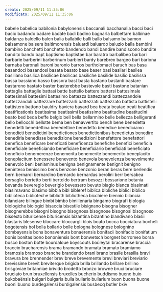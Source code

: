 ```yaml
---
creato: 2025/09/11 11:35:06
modificato: 2025/09/11 11:35:06
---
```

babele
babelica
babilonia
babylonensis
baccanali
bacchanalia
bacci
baci
bacio
badando
badare
badate
badi
badino
bagnarla
balbettare
balbinae
baldanza
baldello
balen
balia
ballabile
balli
ballo
balsamo
balsamon
balsamone
balsera
baltimorensis
baluardi
baluardo
baluzio
balìa
bambini
bambino
banchetti
banchetto
bandendo
bandi
bandire
bandiscono
bandite
bandito
bando
bapt
baptismo
baptistae
bar
baratro
barbalibeo
barbari
barbarie
barberini
barberinum
barbieri
bardy
barebreo
bargeo
bari
bariona
barnaba
baronali
baroni
baronio
barros
bartholomaei
baruch
bas
basa
basandoci
basandosi
basata
basato
base
baser
basi
basilari
basilea
basiliano
basilica
basilicae
basilicas
basiliche
basilide
basilio
basilissa
bassa
bassiano
basso
bassora
bast
basta
bastano
bastanti
bastare
bastarono
bastato
baster
basterebbe
bastevole
basti
bastone
batanian
battaglia
battaglie
battasi
batte
battello
battere
battersi
battesimale
battesimali
battesimi
battesimo
battezza
battezzandi
battezzandole
battezzandoli
battezzare
battezzarli
battezzati
battezzato
battista
battistelli
battistero
battono
bauldry
baviera
bayard
bea
beata
beatae
beati
beatifica
beatificationis
beatissima
beatissimi
beatissimo
beatitudine
beatitudini
beato
bed
beda
beffe
belgio
bell
bella
bellarmino
belle
bellezza
belligeranti
bello
bellocchi
bellotte
bema
ben
benavvertito
bench
bene
benedetta
benedetti
benedettina
benedettine
benedetto
benedice
benediciamo
benedicti
benedictini
benedictiones
benedictionibus
benedictus
benedire
benedirla
benedisse
benedizione
benedizioni
benefattore
benefattori
benefica
beneficare
beneficati
beneficenza
benefiche
benefici
beneficia
beneficiale
beneficiando
beneficiare
beneficiario
beneficiati
beneficiato
beneficio
benemerenze
benemerita
benemerite
benemerito
beneplacito
beneplacitum
benessere
benevento
benevola
benevolenza
benevolmente
benevolo
beni
beniaminus
benigna
benignamente
benignit
benigno
beninteso
benissimo
bens
benzone
benzonio
beran
beras
bere
berlendis
bern
bernardi
bernardino
bernardo
bernardus
berolini
berr
bersabea
bersaglio
bertetto
berti
bertoldo
bertram
besozzi
bessarione
betania
bevanda
beveregio
beverigio
bevessero
bevuto
biagio
bianca
biasimati
biasimavano
biasimo
bibbia
bibl
bibleref
biblica
bibliche
biblici
biblico
biblioteca
biblioteche
biblioth
bibliotheca
bicchiere
biennio
bilancia
bilanciare
bilingue
bimbi
bimbo
bimillenaria
bingamo
biografi
biologia
biologiche
biologici
bisaccia
bisestile
bisignano
bisogna
bisogner
bisognerebbe
bisogni
bisogno
bisognosa
bisognose
bisognosi
bisognoso
bissexto
bituricense
bituricensis
bizantina
bizantino
blandivano
blasii
blastaris
blesense
bloccare
bloccargli
blois
boato
bocca
bocciatura
bochelli
bogotensis
bol
bolla
bollario
bolle
bologna
bolognese
bolognino
bombayensis
bona
bonaventura
bonaërensis
bonifacii
bonifacio
bonifatium
bonis
bonitas
bono
bononiensis
bont
bonwetsch
borgnet
borromeo
borsa
bosco
boston
botte
bourdaloue
boyscouts
boúleytai
bracarense
braccia
braccio
bracharensis
brama
bramando
bramata
bramato
bramiamo
bramosia
bramoso
branche
brandendo
brani
brano
brasile
brasilia
bravi
bravura
bre
brennender
brev
breve
brevemente
brevi
breviari
breviario
brevissime
brevit
breviterque
brigida
brilla
brillando
brillare
brillino
brisgoviae
britanniae
brivido
brodetto
bronzo
browne
bruci
bruciare
bruciato
brun
bruxellensis
bruxelles
bucherio
buddismo
bueno
buio
bukobaënsis
bulgari
bulgaria
bulla
bullario
bullarium
buon
buona
buone
buoni
buono
burdegalensi
burdigalensis
busbecq
butler
bxiv
